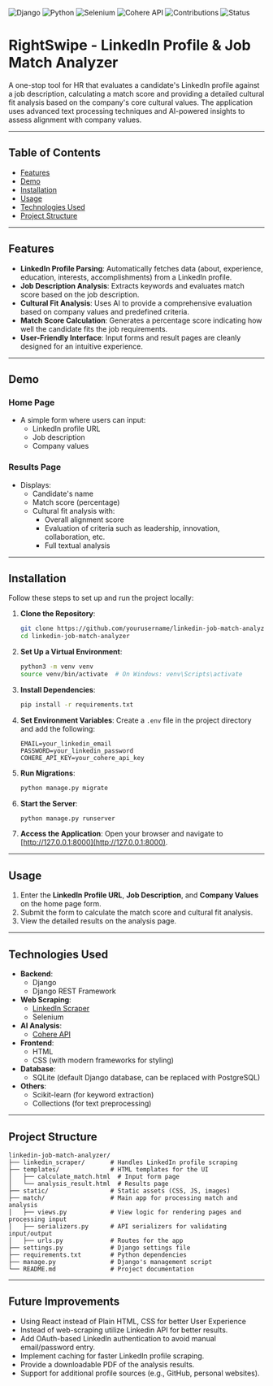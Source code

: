 ![Django](https://img.shields.io/badge/Django-4.x-green)  ![Python](https://img.shields.io/badge/Python-3.9%2B-blue)  ![Selenium](https://img.shields.io/badge/Selenium-4.x-orange)  ![Cohere API](https://img.shields.io/badge/Cohere%20API-AI%20Powered-blueviolet)   ![Contributions](https://img.shields.io/badge/Contributions-Welcome-brightgreen)  ![Status](https://img.shields.io/badge/Status-In%20Development-blue)  


# RightSwipe - LinkedIn Profile & Job Match Analyzer

A one-stop tool for HR that evaluates a candidate's LinkedIn profile against a job description, calculating a match score and providing a detailed cultural fit analysis based on the company's core cultural values. The application uses advanced text processing techniques and AI-powered insights to assess alignment with company values.

---

## Table of Contents

- [Features](#features)
- [Demo](#demo)
- [Installation](#installation)
- [Usage](#usage)
- [Technologies Used](#technologies-used)
- [Project Structure](#project-structure)

---

## Features

- **LinkedIn Profile Parsing**: Automatically fetches data (about, experience, education, interests, accomplishments) from a LinkedIn profile.
- **Job Description Analysis**: Extracts keywords and evaluates match score based on the job description.
- **Cultural Fit Analysis**: Uses AI to provide a comprehensive evaluation based on company values and predefined criteria.
- **Match Score Calculation**: Generates a percentage score indicating how well the candidate fits the job requirements.
- **User-Friendly Interface**: Input forms and result pages are cleanly designed for an intuitive experience.

---

## Demo

### Home Page
- A simple form where users can input:
  - LinkedIn profile URL
  - Job description
  - Company values

### Results Page
- Displays:
  - Candidate's name
  - Match score (percentage)
  - Cultural fit analysis with:
    - Overall alignment score
    - Evaluation of criteria such as leadership, innovation, collaboration, etc.
    - Full textual analysis

---

## Installation

Follow these steps to set up and run the project locally:

1. **Clone the Repository**:
   ```bash
   git clone https://github.com/yourusername/linkedin-job-match-analyzer.git
   cd linkedin-job-match-analyzer
   ```

2. **Set Up a Virtual Environment**:
   ```bash
   python3 -m venv venv
   source venv/bin/activate  # On Windows: venv\Scripts\activate
   ```

3. **Install Dependencies**:
   ```bash
   pip install -r requirements.txt
   ```

4. **Set Environment Variables**:
   Create a `.env` file in the project directory and add the following:
   ```env
   EMAIL=your_linkedin_email
   PASSWORD=your_linkedin_password
   COHERE_API_KEY=your_cohere_api_key
   ```

5. **Run Migrations**:
   ```bash
   python manage.py migrate
   ```

6. **Start the Server**:
   ```bash
   python manage.py runserver
   ```

7. **Access the Application**:
   Open your browser and navigate to [http://127.0.0.1:8000](http://127.0.0.1:8000).

---

## Usage

1. Enter the **LinkedIn Profile URL**, **Job Description**, and **Company Values** on the home page form.
2. Submit the form to calculate the match score and cultural fit analysis.
3. View the detailed results on the analysis page.

---

## Technologies Used

- **Backend**:
  - Django
  - Django REST Framework
- **Web Scraping**:
  - [LinkedIn Scraper]([https://github.com/joeyism/linkedin_scraper/tree/master])
  - Selenium
- **AI Analysis**:
  - [Cohere API](https://cohere.ai)
- **Frontend**:
  - HTML
  - CSS (with modern frameworks for styling)
- **Database**:
  - SQLite (default Django database, can be replaced with PostgreSQL)
- **Others**:
  - Scikit-learn (for keyword extraction)
  - Collections (for text preprocessing)

---

## Project Structure

```
linkedin-job-match-analyzer/
├── linkedin_scraper/       # Handles LinkedIn profile scraping
├── templates/              # HTML templates for the UI
│   ├── calculate_match.html  # Input form page
│   └── analysis_result.html  # Results page
├── static/                 # Static assets (CSS, JS, images)
├── match/                  # Main app for processing match and analysis
│   ├── views.py            # View logic for rendering pages and processing input
│   ├── serializers.py      # API serializers for validating input/output
│   ├── urls.py             # Routes for the app
├── settings.py             # Django settings file
├── requirements.txt        # Python dependencies
├── manage.py               # Django's management script
└── README.md               # Project documentation
```

---

## Future Improvements

- Using React instead of Plain HTML, CSS for better User Experience
- Instead of web-scraping utilize Linkedin API for better results.
- Add OAuth-based LinkedIn authentication to avoid manual email/password entry.
- Implement caching for faster LinkedIn profile scraping.
- Provide a downloadable PDF of the analysis results.
- Support for additional profile sources (e.g., GitHub, personal websites).
